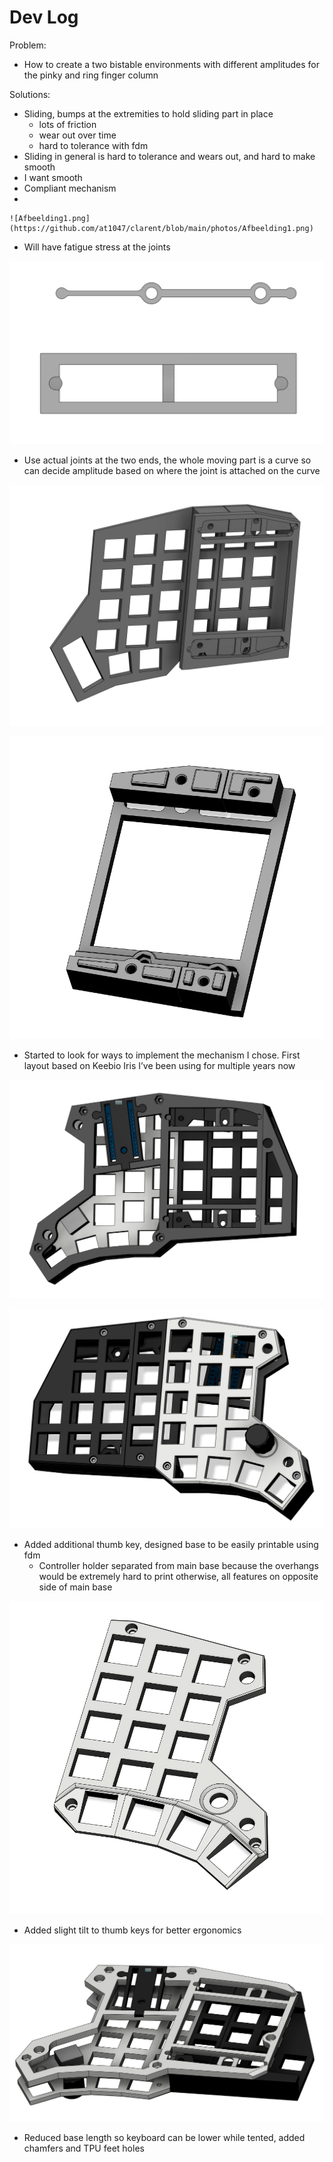 # Dev Log

Problem:

- How to create a two bistable environments with different amplitudes for the pinky and ring finger column

Solutions:

- Sliding, bumps at the extremities to hold sliding part in place
    - lots of friction
    - wear out over time
    - hard to tolerance with fdm
- Sliding in general is hard to tolerance and wears out, and hard to make smooth
- I want smooth
- Compliant mechanism
- 
    
    ![Afbeelding1.png](https://github.com/at1047/clarent/blob/main/photos/Afbeelding1.png)
    
- Will have fatigue stress at the joints

![Untitled](https://github.com/at1047/clarent/blob/main/photos/Untitled.png)

- Use actual joints at the two ends, the whole moving part is a curve so can decide amplitude based on where the joint is attached on the curve

![Untitled](https://github.com/at1047/clarent/blob/main/photos/Untitled%201.png)

![Untitled](https://github.com/at1047/clarent/blob/main/photos/Untitled%202.png)

- Started to look for ways to implement the mechanism I chose. First layout based on Keebio Iris I’ve been using for multiple years now

![Untitled](https://github.com/at1047/clarent/blob/main/photos/Untitled%203.png)

![Untitled](https://github.com/at1047/clarent/blob/main/photos/Untitled%204.png)

- Added additional thumb key, designed base to be easily printable using fdm
    - Controller holder separated from main base because the overhangs would be extremely hard to print otherwise, all features on opposite side of main base

![Untitled](https://github.com/at1047/clarent/blob/main/photos/Untitled%205.png)

- Added slight tilt to thumb keys for better ergonomics

![Untitled](https://github.com/at1047/clarent/blob/main/photos/Untitled%206.png)

- Reduced base length so keyboard can be lower while tented, added chamfers and TPU feet holes
